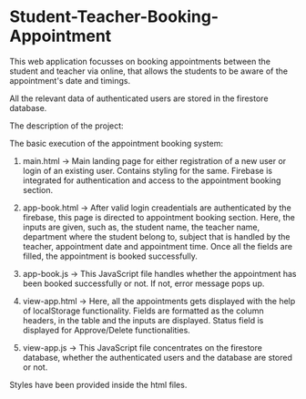 # Student-Teacher-Booking-Appointment
This web application focusses on booking appointments between the student and teacher via online, that allows the students to be aware of the appointment's date and timings.

All the relevant data of authenticated users are stored in the firestore database.

The description of the project:

The basic execution of the appointment booking system:

1. main.html -> Main landing page for either registration of a new user or login of an existing user.
   Contains styling for the same. Firebase is integrated for authentication and access to the appointment booking section.
   
2. app-book.html -> After valid login creadentials are authenticated by the firebase, this page is directed to appointment booking section.
   Here, the inputs are given, such as, the student name, the teacher name, department where the student belong to, subject that is handled by the teacher, appointment date and appointment time.
   Once all the fields are filled, the appointment is booked successfully.
   
3. app-book.js -> This JavaScript file handles whether the appointment has been booked successfully or not. If not, error message pops up.
   
4. view-app.html -> Here, all the appointments gets displayed with the help of localStorage functionality.
   Fields are formatted as the column headers, in the table and the inputs are displayed.
   Status field is displayed for Approve/Delete functionalities. 

6. view-app.js -> This JavaScript file concentrates on the firestore database, whether the authenticated users and the database are stored or not.

Styles have been provided inside the html files.



